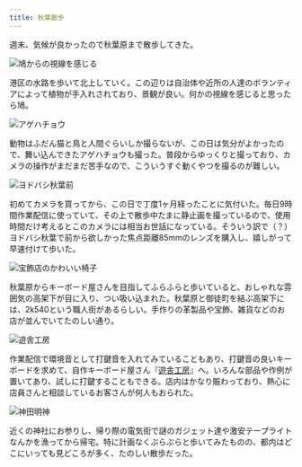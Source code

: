 ```yaml
---
title: 秋葉散歩
---
```

週末、気候が良かったので秋葉原まで散歩してきた。

![](https://lh3.googleusercontent.com/docs/AG8NV2bqBMYQiGj4wIGAJZgj3Vnq_IyRSGGxT992kMbAHgFMofchicvFg-yXDO1eo38LUhNlDAlB4VLXY9BmcjllQZzVTOCR8r9KSXy4zl_dd6fGYABbm7mPDnpPMWZqdrDHkTM5BwQvDxFvsSuPxhHbNsR2-CUGsbSry9W1WMUSto2biUeVvc2JfThIcjDngHlmRrdteRDgBeL36GM9CbN2X9Di_m_YKd-DOTn6fo8OzApjxKCFDFHMOfZHqTz6bAoNn6Dv3add4AG8ccWByJjVDgO7kntMl7Wz1nXNXU9TGPkoXTjeqLW2vhcVq-ioCHoSnmodidIy85xURADNlhmMgrbZbiUzflOG0gqeZ1NHvc2d8HedZdNGFqKkDDUdD464vYr_A0jdgimxkRsRGpoJlPauIp07S1x4d23HUoHzDhOjkW4fcNlJI_Q9TwA1_KA5KmHYO_h4TvQaiHo3fnU2Yc6OmBSmcfckzh1oaQJ7rC9oFPfV_ycYcSdRX5ocfA7AIutt_BwCK1iy2VgQRGI7IeLXWeLx9N9xri13Tr6uYpqumDuyUaLzRyJd09ax2OwVaoUYwTiDp8GMDF2WNPFJS7L5o6BM-FsAfOt2jyQEco5VAGdb8Z2IsbkIAF_QCV6jLUZIGZ9HouxOsPZQg6B2KUx3anJWrajIhxu3cB3ynri3msLu5cv61k6Zfn2ioL854KKYcWs3kfu6r6P-azX5-QL67pyTwL48GEMcT3th9gkAcFjvESqzoqpBphLCJkU_wH7lVFrRwFL_Tzxcl0QU4YF_C9nIYiiZ-YnjBAdJV0Rsj4b_ziaY1wMjV9txdSOZGJrcjAD-aa6IRsw33UORVu8m31uR2Sy5QNr6lNbZnKbuFZrwA2fmiu2Kae-cp-_8DCnqDWK-_IfgCG_PMLTuGRgukkOS6QpS256gRuwA7RqIEDxoJ51QU_kgZRDPwFL777JynvZV5Lt71geDIW6m4-2Dy7IRjfU_Mdd_6E7i4Y5li3bw6ky7EwxvO9TqJTpNhrQZwJ01H5QB95NbW6dvSgrs45-ynwbagsWx178vLXhr9PuH1e9ixQm_meskFnADbPeZQkFVxaMY2Tl1ZkJL1Uh7IyFem0m_iJduzcG1RFkOJZhs7NFDOpV7-gS_8OPvINslY4qrfPADJghGqjUKoWDrCH0dTV8aA9d-wYEufy9HfIIkDGNZ2bwHw-kr33RFn69dVX1kvWWcGEDa68rV787EMgiCDCNrqUKGeIxaVpxlaGL-Uw "鳩からの視線を感じる")

港区の水路を歩いて北上していく。この辺りは自治体や近所の人達のボランティアによって植物が手入れされており、景観が良い。何かの視線を感じると思ったら鳩。

![](https://lh3.googleusercontent.com/docs/AG8NV2bQx9PyTwFj2llJWhbHHXl6vf1tuO5ni_D4zYfPhsd53kLGI13px_y9g6sEz68FTpV0xVuJ2jxkVBaWlQaWz1YP7ShtVKsbZ6VegwNsl3qlksfcW4r9yXYDG5-yh3O0qU9EoRTdX3aIrakpz9tTDpbH4vMgmlJfL3AQKwnXoOWKfxLmSi7bXFpjUVOvJX5yCvS4fw6REhURmMdrzuixcz4HyGR_s4GodYbk4nwYZ3fZuJ2chWCqdwwuqq2PvT0w6m7W-ukxcbgY3qlKeZeM3iCTeliOufdul8JsYLxGA7lZTiOu2i9DDH4simUfkhu1QAbNDDmPkmH_V3UdLYiQ3uXhbF2nhk2vysG0wjZb53zlM8S86wgIWIX0qTSnu4aGf_Fm8vDBA8BJfS8HpoGmu-euTKEtgMagdIIoxpcb_DcayyQaFlkbj2tWFmLcMluV2DIHBGVqj-WFUsdc83tqJQKD2fUK14FjajjOgas59CgcWVdreyPcYUb7d0B6A8bjgV7ofOfCPGgqRCtez3XEOPtxh49xDcAQmSsNBFCkoxnTO485yrl7XdOvUJbgRri06P5D0AwJEwSJ4S6iyVpZz9B68ebz2e_Gst5SqDuSl9tIhOw_3HVHjtnChwZDlJaV_MPWvnH318GR9kLoxIMPf4SwptWtZuIE0aC_lHJoI4suDmogZjsWnpcD_ZdtWY9Rzoc8SaRqpvzgCBWsdg_HJ5ysKgAuDUf1Zrl2_6XcBTQYjBIUByzQpmu7bMNCUE-qbtFeNGkE9G27frqqHrBAdRHsoGOISPUQJIycevvMy6u7ocVN6iwMV69-wkhVLG5IA0qZVE6EgS1_lUpd9QPRC6dALZ_SOGZDuj7ZjVnhXOvkv-46wY_wG5Hj41nVPwda5O_MiNADJIr-OZofvKgKiPs36K9ULVUI0V99F2ayVwoizCRS23PvyQePUAbZMq72kdhTX8OuHG5Z3oWDuKSuaBvCj3LwfB8QXXdDAep0jngWtgxB-GbfkO3UzbcfjAqCFp43UtMYONFU19lLvTX0GV1FMxmI6Skt7eEMjJPmzeTkUmrTIVO06lWYax6fUn95NbWfM8jsDnu1f3j-owE7tu7eJYBE_kHMzLd9fhitvUczvHhKTCChkH2EIA8xXwp1qnXgOL9t4DzTY4PH9tgz8vehQ992PwfweXChAdMyd57ttpMgDjiR0Vo5O8K99BJhxDHikXOYnVBwXiizVOL_VMb7u1akY2I8lzfwZm1eJcck-LYLxw "アゲハチョウ")

動物はふだん猫と鳥と人間ぐらいしか撮らないが、この日は気分がよかったので、舞い込んできたアゲハチョウも撮った。普段からゆっくりと撮っており、カメラの操作がまだまだ苦手なので、こういうすぐ動くやつを撮るのが難しい。

![](https://lh3.googleusercontent.com/docs/AG8NV2bGZo-RVAN5l4pC1zXTBfd0VcTWZXE3JhRDFPG4L03DDvz--IeTVJ50ygboDboFduOSoCUMEb4Ai3rTnCrvMnG7xKFtCh-8zOgQvW2fR1_Cfr52JUFlLFrJ5ytSwbupK-csfo6zVIlIGIEQ6NXbwMCILnc7Hmhhq9IIIbt_pqPM2FXrj0DnGtGcCJR-igLJKXRzmY8KtBxw2wGEIXuUe1WB1zJhS5XwgvaN3hrqAOD7Tc3uaJYFeYuEt73e1-mite5wfpMPxpC2RbTesO47YJRCYoris6A2BZQlQ5lixRADA1otKcNnpj1aEUfYVxB7GJk5CsMEMwd3nFfTLz1mKLAh4OLWGIFFcVXdWvqeLXFpOF2ODF7O7_ZQ42ynRI5VVgIkwCtWDdOBGi0YA-diaAHkIJBhWx5uvMB0gcQTwruSfmYT8Vbgz6YJ5T71IuiSNw1R0YvZYi25QwLVLjuL-Y3YA95hn3vU_C6ZgWwj8gXbCh5MGOYKhbduU4LxrgwccAgIoH8D1wZhemfgs-RIp-o6ZSRXlD5mcD116vbCjCYQFOyXU_NLmjSnUNEDx60Lz3Ja-hlS-c5cbYU9x5jvvPwiKYaehhW16ku2njl26qD-oB8LPqDnxkbfMDhsEmEhqvAysW0HAEJwGORwfBL2LvY9CjgVhqOjdtZuHsnJ123mfeNkPEjXKS1Q-pgZbzJj535cVDyQT9eCnSmObUkPWFgFTiTZsLJPrmVHstEZd4G8msrWhb_8nHAkG6lf6Cv6gJHxVbHxFPhqX-ZTyyolSvDZJu-gVerYN4oCL4MLyAHg7lbTF7Armjo6vZzYDcpzC8i3NloyE998N8tniphI5gAObuAn72GXHuO1whF7IdaMaDSjajwrOIo0c4zw2NMkiCYoDKZ7olKmbMIWLkVAiXEHbvf1Bra85UDrq-kHoTdjphjReQFP967i7BbyJjHRDT8P0mgUgJb7QkJjbCnCf-RRXBNE1VMlGU67Rm-5weZAVv0IxaMmKugSmzma2QYTLoGyo4ZBd6Sb3YbpAJFA1nP5vIHMxmymSPprVncvQ6YOcFfLj-m_jTouZp5O8ifF1rVl3pE6YLXWO-lCneTo56Z-SgAb5fiKysGO6nJYdAtf75wfoHTyBxBazcvQXgtxeb0FpbbY2xide_bN8gAGj7fz0om_KSlL-T5NVpUoAbDl6-zl4Kedvf3IWLnopAyYt6OMe3MLs8NJCMTSt9NOOyEZfyb_4eEYm4EUmr6yw3N1EMpAYw "ヨドバシ秋葉前")

初めてカメラを買ってから、この日で丁度1ヶ月経ったことに気付いた。毎日9時間作業配信に使っていて、その上で散歩中たまに静止画を撮っているので、使用時間だけ考えるとこのカメラには相当お世話になっている。そういう訳で（？）ヨドバシ秋葉で前から欲しかった焦点距離85mmのレンズを購入し、嬉しがって早速付けて歩いた。

![](https://lh3.googleusercontent.com/docs/AG8NV2ZV7QJQtyATpgHGfnGilv-PDzMVrYLQh0vCLZs_kV8pMfPp1NMXG1-cyhmKgJxbvI052a5Vc1kdYl7iJNCYaPtnY9bDV9823xGGCxHsOy_3v6QwRgOts1TL5FQ-Ls0kS5vP7AOjic6auVqAW_81ola8M6I3w5eCRI4fKPO7jc6ws-xPflS4bbIaFp_9NKVc_NKCqvaghK4c9pbxJdTSw12NWowEIytmnJSSrTXHm2iRZdbfcpbUU77SetvWsQSyRQjMdiT1Gos7SPr23Ru8eWMu34h6nAyXkIQBVOPNF3OBB_ZF451hWwbseGbIDOBTNhCWispY7pQbU8lfFjMjKuG1l0Ba2c4rzGNhu41Yo6kOB40utpILi9ikRw09JulzmMBWT6YzC8__5w5c0fd03mIqws2Xq2DjPvo_XHB0B7K9AXuQhblscCjst_kpe5MDI8-7Jl8kKWX64b6Pmwcc8EZpWSQbASG-c2jInJJsaM6ImQPDYcDEqhQ5Xh4isE670fKwjkeani6EEPEyYgPknvWalKyBpCi8oG2lpIk6vsl8WLwF6z0YvcHSxglQwOXV1hzzplpFK2yxieE-2rer6-yRrFiSHsd0dlGqjDplKiVJ9WLUpginfQbRdqe8B7ZY7nfyb6b9IthMnV1uW4b44O5yeUyw1mnNCpZ3VJjOiYQQXV4glrK5wtxU1ZECtWP1-5Nx-yNfxiqOq-ftfd1uHkiqB_z__hTZTwNXFU5SeVlEabXTDg4Vt22oeP0KpkgtQZv5rakSfNgHKhA-hvSbuSqdzOyjVl19kaqP1ukOVw_khvvf2_JKFgPSqYaEOfZykiZ0aAYqSp_uOb2qq7109W4khGC9wtDMOBBA91wvEtTnSOt2VWPWzAV5T1fDVssGVQkcLCuPALZGu-mh_MUR6Es9KqDy5U0vDeh6nDw4O_3jn3bXeEWRAVsuO1EcfVvXMmrlkgc6VS36lrX6lB8SE3IOXuyhc9JoDHpqoIN3bz124339ErYGWrCE8a4rsg1Tt8WnkUhaHcyuubntZguG0SHm_vFN6o5i-FStsCpVaN-rQk8TyGzDn8P1j5Umu0Xe6ASPCzEMNwpWEiMP8ghzcoFr_ezVjSdSlVuatXWW2a-qvJPCuD9u9Umw51pF5zQumEOPLcJYzZEVIJkduigGLE4b00MTosRIxlkbcKqm9wRBMB-ENwjbWzAcKqsC_-agJfMO5TvUGb_HrqucTI0edT2OlDayk369jtUARVJf9dLyclK9qQ "宝飾店のかわいい椅子")

秋葉原からキーボード屋さんを目指してふらふらと歩いていると、おしゃれな雰囲気の高架下が目に入り、つい吸い込まれた。秋葉原と御徒町を結ぶ高架下には、2k540という職人街があるらしい。手作りの革製品や宝飾、雑貨などのお店が並んでいてたのしい通り。

![](https://lh3.googleusercontent.com/docs/AG8NV2b1cJ2ZN3O2OD7z66JZLMM7RS4txrTTU2_s1ZSEu-FqeBG6D3FfyKNmdcRgsCjFXJFrzEhteiCH-oXTG9QODV7i9sMA-jst_esWT95nE9sqOYrHhHHkw9eBi9UnVKKb8nodsWbgZDES0kk0mrVvjSKNNAUBBq4goZwwHHv-Wqm-D5mG3-iVG8KXxJmVHP9ii_aCjo5jJ6SJKAS-zDZuW6li8qadtAbyba1KZyLuC5F7nePD1bWrp7bVH_u64qL5Y6PHNgisyffRNJbwhtkg484zwtQlIg1dBHTeNV-Hbf39d9k_Z4OsAyjZ1QsCI_2wFZyNh1J99lY-IwbVoyWxFDXbAV_Vz6PmYzpJWwGrHROsM8fqcrH0gEwUHW2BxJFr785DqU83tb4dcSUQUsZ1OG1fY3qACunuopvsdOoFsaIGAiOlAJ_QLzwDaf94BpAl-6C5Eqck2QVl4TC9M00_fPWyOltS2n4_XNtMPeDhd89RRdAsW-XyHsHo0qUVRaZg-3hnsn-HfHUAFsCqhzgV5kecmG80LR0aI87L2dNb05S5phdYZM7E-CyfHHP70Xmbve1bVUMNL5u5l37pPPww6yDjOD3qb0quDdZ2_gsTiMapTIFwM98LBcbCM-T-bkpufLHg3RceOD9MpBwkBpq3YPj_rjGQhcy_nTl5tdCKF1bWV0uI9-AvTEVoCcKpJhF275slUHvsqw0t1d5aSOl41Fx_WT5DNHMmga-dpEKt14aSClMZOZJ8-kNzJs_dlTmUOzrlT1tU4sFvWKaXaY-nv2mKF8oqSIGh5Ng3nBgpDQ1lWO5nY45AspCCnnPa4SaRC3Ft6yDw2VMPCD7zHYQHiG6uxurhjQY2Ss0G4f46FvBaAPdXVPc1Cb9t_wBnoqjPlp-uqvwrzLgxwDzeFBmXyrWs7pJy37WfAmxSojloHWnQFbKBfhL-fOFvqgKXFKeJb7I6QUcygyQ8BiP7muwRZz6jkVGAj-Ad4icVIqQJMXfC82vz6Tvl_gaL6vhV4SAQ5nkH_p5O355GFN90tJE2ZzGSOejch_YCe7F3ryaCpP4GmRnqmetkSQFyLe3JcWhFm5OrMtdJ6g9LFesycfk0j-EuohYU4iCvltrCHodgpjQNcSPY7Da3ssPvBLgJcGtCyhhGoJQyk9R1ltDrwrXLrrQqrfRfZQh0bDQeodDqCsetWLS9IZLR0M8zRqzSm7PLrwi8aGZoouZOnu3ijqH6fMSEgdPvbRGcGFTyHKp3EdL_UGyxbg "遊舎工房")

作業配信で環境音として打鍵音を入れてみていることもあり、打鍵音の良いキーボードを求めて、自作キーボード屋さん『[遊舎工房](https://yushakobo.jp/)』へ。いろんな部品や作例が置いてあり、試しに打鍵することもできる。店内はかなり賑わっており、熱心に店員さんと相談しているお客さんが何人もおられた。

![](https://lh3.googleusercontent.com/docs/AG8NV2ZraP5fpMV-4hJoIkRVcZjjU4fPasYGhnj2Wl9kxfV9jKuBqqTpjtyY961PAVlL7Zitk_nrQZA2ZcwoxuihhzHvNCpj3RVeHLIarXS0vj6JuBWq2rrZm5-CQYZ0m_Vpz42QtAhq1OIps6Hv5jHAx22N1ONEHa7nryUuys54L50O_BuFbBbwCBXqq4aj4Lx2eSHDj3VBSky9p5-1icLqPXov1AatF_Bq6mRScTgVF0lb0HkW8aMwWmM82bvu3GXDX_GR7v9smAXOncXixp8F81d-wyRB3x8W1aQRnroAYGkK1lBA2P4s-ZFZh36Kzs__awQbCkYVoVrTRdUpXUw88fIHDrqKz1cY50bMUUZnbc9FnsDbXv1HFGIzxiFo33nPOZ70jUg71iHyHyR7l3heJLzSSMrBosSCei2NCN-HnvX8bPO-xqDitGS4vv2I-3wLykD4iZ4XfU5C4CuTzTQYOnSuAwNuVnKsSmf4QSCqqK6bwim2LyCy0xNjQxUCmuid2oZZkUu1SAVxnlG46OGjuCHv6TnnT_DglfA30jYI-iqvpIcTl_GERbY3cR7fSMmDat4W0yEMitWdEFMuDsjaajC_31_UTWGzIRk_ORc6WZoX-R3tKSTe55oIIj90YlOxoXnFP6VsK32DYA_vAUSNzZ65t8Ld6Zs59-FJ7IBxsQvwGEo20m8dgoYuPYH0aQ7sr_8POVHTXvlbNwUg-IHEzeMLvWozTx5w8A-pnzZT1bJeaTR8IzF9x_yoCFN6Y0QCUsyNRipgtqth0dxa3uLEiZdEhtxdcV2Im1IwA7Cc55G6YvU0jRgT7ZdEu9iexekYDzzOWZ2aYoAba4GAI2Sbru8KFWzfsuXKUpaNbhX4JUzD2rErTn5KQEipOKrgc4ZYrtPZIShMGFyujKqUBg2cFbEidIabQRnRdcVu9vtsdh_RfEVxCK5ALAOTtT5QuMOjacBHaTQliljQidkJnvK_0OPH546ry5kcmErhkd7fxXN_jHvJPBGVybELcn7ASsv0gjRolb_3sK7XAG_xFCrFr00W-naxTcsklMJlN0cQcfpmmmW2U7b2keB_jeLSTzqTaEPHorBPoBQXr8A93RyhwiQbh-zPrgZq4naTECACOBk6SkNWnjwhwEwaS4RpntYII4TzCMuSSGwrrSj6wDB0J-T5AFjpREb0r6D9WVxTzvWpHcJaAzN8vr7zoMB7sqWsYnpv1jsAmrMjGFqsr6OjcyW1j-IvPW9qDQkMirWHso0fogtHQA "神田明神")

近くの神社にお参りし、帰り際の電気街で謎のガジェット達や激安テープライトなんかを漁ってから帰宅。特に計画なくぶらぶらと歩いてみたものの、都内はどこにいっても見どころが多く、たのしい散歩だった。
